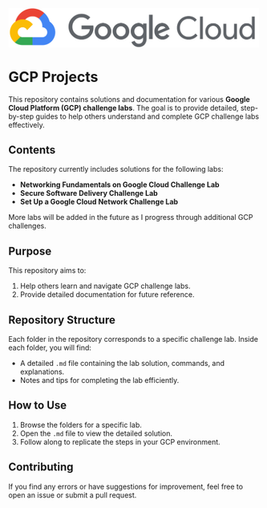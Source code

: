 

<img src="images/Google_Cloud_logo.svg.png" alt="Google Cloud Logo" width="500"/>



# GCP Projects
This repository contains solutions and documentation for various **Google Cloud Platform (GCP) challenge labs**. The goal is to provide detailed, step-by-step guides to help others understand and complete GCP challenge labs effectively.

## Contents

The repository currently includes solutions for the following labs:
- **Networking Fundamentals on Google Cloud Challenge Lab**
- **Secure Software Delivery Challenge Lab**
- **Set Up a Google Cloud Network Challenge Lab**

More labs will be added in the future as I progress through additional GCP challenges.

## Purpose

This repository aims to:
1. Help others learn and navigate GCP challenge labs.
2. Provide detailed documentation for future reference.

## Repository Structure

Each folder in the repository corresponds to a specific challenge lab. Inside each folder, you will find:
- A detailed `.md` file containing the lab solution, commands, and explanations.
- Notes and tips for completing the lab efficiently.

## How to Use

1. Browse the folders for a specific lab.
2. Open the `.md` file to view the detailed solution.
3. Follow along to replicate the steps in your GCP environment.

## Contributing

If you find any errors or have suggestions for improvement, feel free to open an issue or submit a pull request.
